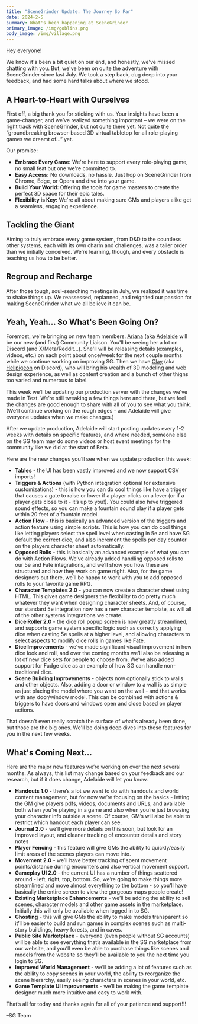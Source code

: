 ```yaml
---
title: "SceneGrinder Update: The Journey So Far"
date: 2024-2-5
summary: What's been happening at SceneGrinder
primary_image: /img/goblins.png
body_image: /img/village.png
---
```

Hey everyone!

We know it's been a bit quiet on our end, and honestly, we've missed chatting with you. But, we've been on quite the adventure with SceneGrinder since last July. We took a step back, dug deep into your feedback, and had some hard talks about where we stood.


## **A Heart-to-Heart with Ourselves**

First off, a big thank you for sticking with us. Your insights have been a game-changer, and we’ve realized something important – we were on the right track with SceneGrinder, but not quite there yet. Not quite the “groundbreaking browser-based 3D virtual tabletop for all role-playing games we dreamt of…” yet.

Our promise:

* **Embrace Every Game:** We're here to support every role-playing game, no small feat but one we're committed to.
* **Easy Access:** No downloads, no hassle. Just hop on SceneGrinder from Chrome, Edge, or Opera and dive into your game.
* **Build Your World:** Offering the tools for game masters to create the perfect 3D space for their epic tales.
* **Flexibility is Key:** We're all about making sure GMs and players alike get a seamless, engaging experience.


## **Tackling the Giant**

Aiming to truly embrace every game system, from D&D to the countless other systems, each with its own charm and challenges, was a taller order than we initially conceived. We're learning, though, and every obstacle is teaching us how to be better.


## **Regroup and Recharge**

After those tough, soul-searching meetings in July, we realized it was time to shake things up. We reassessed, replanned, and reignited our passion for making SceneGrinder what we all believe it can be.


## **Yeah, Yeah... So What's Been Going On?**

Foremost, we're bringing on new team members. [Ariana](/posts/articles/ariana-bio/) (aka [Adelaide](/posts/articles/ariana-bio) will be our new (and first) Community Liaison. You'll be seeing her a lot on Discord (and X/Meta/Reddit...). She'll will be releasing details (examples, videos, etc.) on each point about once/week for the next couple months while we continue working on improving SG. Then we have [Clay](/posts/articles/clayton-bio) (aka [Hellpigeon](/posts/articles/clayton-bio) on Discord), who will bring his wealth of 3D modeling and web design experience, as well as content creation and a bunch of other thigns too varied and numerous to label.


This week we’ll be updating our production server with the changes we’ve made in Test.  We’re still tweaking a few things here and there, but we feel the changes are good enough to share with all of you to see what you think.  (We’ll continue working on the rough edges - and Adelaide will give everyone updates when we make changes.)

After we update production, Adelaide will start posting updates every 1-2 weeks with details on specific features, and where needed, someone else on the SG team may do some videos or host event meetings for the community like we did at the start of Beta.

Here are the new changes you’ll see when we update production this week:


* **Tables** - the UI has been vastly improved and we now support CSV imports!
* **Triggers & Actions** (with Python integration optional for extensive customizations) - this is how you can do cool things like have a trigger that causes a gate to raise or lower if a player clicks on a lever (or if a player gets close to it - it’s up to you!). You could also have triggered sound effects, so you can make a fountain sound play if a player gets within 20 feet of a fountain model. 
* **Action Flow** - this is basically an advanced version of the triggers and action feature using simple scripts.  This is how you can do cool things like letting players select the spell level when casting in 5e and have SG default the correct dice, and also increment the spells per day counter on the players character sheet automatically.
* **Opposed Rolls** - this is basically an advanced example of what you can do with Action Flows. We’ve already added handling opposed rolls to our 5e and Fate integrations, and we’ll show you how these are structured and how they work on game night.  Also, for the game designers out there, we’ll be happy to work with you to add opposed rolls to your favorite game RPG.
* **Character Templates 2.0** - you can now create a character sheet using HTML.  This gives game designers the flexibility to do pretty much whatever they want when designing character sheets.  And, of course, our standard 5e integration now has a new character template, as will all of the other systems integrations we create.
* **Dice Roller 2.0** - the dice roll popup screen is now greatly streamlined, and supports game system specific logic such as correctly applying dice when casting 5e spells at a higher level, and allowing characters to select aspects to modify dice rolls in games like Fate.
* **Dice Improvements** - we’ve made significant visual improvement in how dice look and roll, and over the coming months we’ll also be releasing a lot of new dice sets for people to choose from.  We’ve also added support for Fudge dice as an example of how SG can handle non-traditional dice.  
* **Scene Building Improvements** - objects now optionally stick to walls and other objects. Also, adding a door or window to a wall is as simple as just placing the model where you want on the wall - and that works with any door/window model.  This can be combined with actions & triggers to have doors and windows open and close based on player actions.


That doesn't even really scratch the surface of what's already been done, but those are the big ones. We'll be doing deep dives into these features for you in the next few weeks.

## **What's Coming Next...**

Here are the major new features we’re working on over the next several months. As always, this list may change based on your feedback and our research, but if it does change, Adelaide will let you know.


* **Handouts 1.0** - there’s a lot we want to do with handouts and world content management, but for now we’re focusing on the basics - letting the GM give players pdfs, videos, documents and URLs, and available both when you’re playing in a game and also when you’re just browsing your character info outside a scene.  Of course, GM’s will also be able to restrict which handout each player can see.
* **Journal 2.0** - we’ll give more details on this soon, but look for an improved layout, and cleaner tracking of encounter details and story notes 
* **Player Fencing** - this feature will give GMs the ability to quickly/easily limit areas of the scenes players can move into.
* **Movement 2.0** - we’ll have better tracking of spent movement points/distance during encounters and also vertical movement support.
* **Gameplay UI 2.0**  - the current UI has a number of things scattered around - left, right, top, bottom.  So, we’re going to make things more streamlined and move almost everything to the bottom - so you’ll have basically the entire screen to view the gorgeous maps people create!
* **Existing Marketplace Enhancements** - we’ll be adding the ability to sell scenes, character models and other game assets in the marketplace.  Initially this will only be available when logged in to SG.
* **Ghosting** - this will give GMs the ability to make models transparent so it’ll be easier to build and run games in complex scenes such as multi-story buildings, heavy forests, and in caves.
* **Public Site Marketplace** - everyone (even people without SG accounts) will be able to see everything that’s available in the SG marketplace from our website, and you’ll even be able to purchase things like scenes and models from the website so they’ll be available to you the next time you login to SG.
* **Improved World Management** - we’ll be adding a lot of features such as the ability to copy scenes in your world, the ability to reorganize the scene hierarchy, easily seeing characters in scenes in your world, etc.
* **Game Template UI improvements** - we’ll be making the game template designer much more intuitive and easy to work with.

That’s all for today and thanks again for all of your patience and support!!!

–SG Team